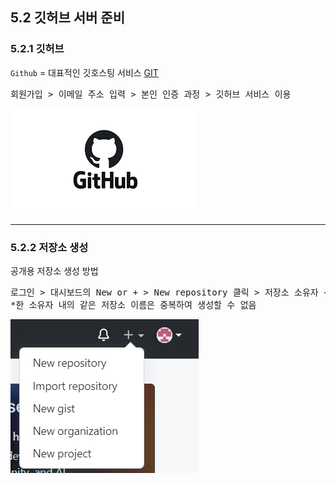 <h2>5.2 깃허브 서버 준비</h2>

<h3>5.2.1 깃허브</h3>

`Github` = 대표적인 깃호스팅 서비스 [GIT](http://github.com)<br>
<pre>
회원가입 > 이메일 주소 입력 > 본인 인증 과정 > 깃허브 서비스 이용
</pre>
![521이미지](521.png)

---

<h3>5.2.2 저장소 생성</h3>

공개용 저장소 생성 방법
<pre>
로그인 > 대시보드의 New or + > New repository 클릭 > 저장소 소유자 선택 > Repository name에 저장소 이름 입력
*한 소유자 내의 같은 저장소 이름은 중복하여 생성할 수 없음
</pre>
![522이미지](522.png)